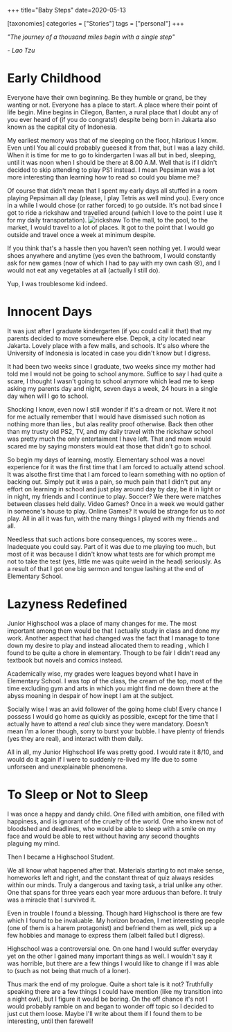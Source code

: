+++
title="Baby Steps"
date=2020-05-13

[taxonomies]
categories = ["Stories"]
tags = ["personal"]
+++

_"The journey of a thousand miles begin with a single step"_

_- Lao Tzu_

# Early Childhood

Everyone have their own beginning. Be they humble or grand, be they wanting or not.
Everyone has a place to start. A place where their point of life begin. Mine begins
in Cilegon, Banten, a rural place that I doubt any of you ever
heard of (if you do congrats!) despite being born in Jakarta also
known as the capital city of Indonesia.

<!-- more -->

My earliest memory was that of me sleeping on the floor, hilarious I know. Even until
You all could probably gueesed it from that, but I was a lazy child. When it is time
for me to go to kindergarten I was all but in bed, sleeping, until it was noon when I
should be there at 8.00 A.M. Well that is if I didn't decided to skip attending to play
PS1 instead. I mean Pepsiman was a lot more interesting than learning how to read
so could you blame me?

Of course that didn't mean that I spent my early days all stuffed in a room playing
Pepsiman all day (please, I play Tetris as well mind you). Every once in a while I
would chose (or rather forced) to go outside. It's not bad since I got to ride a rickshaw
and travelled around (which I love to the point I use it for my daily transportation).
![rickshaw](/assets/images/becak.jpg) To the mall, to the pool, to the market,
I would travel to a lot of places. It got to the point that I would go outside
and travel once a week at minimum despite.

If you think that's a hassle then you haven't seen nothing yet. I would wear shoes
anywhere and anytime (yes even the bathroom, I would constantly ask for new games
(now of which I had to pay with my own cash :cry:), and I would not eat any
vegetables at all (actually I still do).

Yup, I was troublesome kid indeed.

# Innocent Days

It was just after I graduate kindergarten (if you could call it that) that
my parents decided to move somewhere else. Depok, a city located near Jakarta. Lovely
place with a few malls, and schools. It's also where the University of Indonesia is
located in case you didn't know but I digress.

It had been two weeks since I graduate, two weeks since my mother had told me I would
not be going to school anymore. Suffice to say I had quite a scare, I thought I wasn't
going to school anymore which lead me to keep asking my parents day and night, seven
days a week, 24 hours in a single day when will I go to school.

Shocking I know, even now I still wonder if it's a dream or not. Were it not for me
actually remember that I would have dismissed such notion as nothing more than lies
, but alas reality proof otherwise. Back then other than my trusty old PS2, TV, and
my daily travel with the rickshaw school was pretty much the only entertaiment I have
left. That and mom would scared me by saying monsters would eat those that didn't
go to school.

So begin my days of learning, mostly. Elementary school was a novel experience
for it was the first time that I am forced to actually attend school. It was alsothe first
time that I am forced to learn something with no option of backing out. Simply put it was
a pain, so much pain that I didn't put any effort on learning in school and just play around
day by day, be it in light or in night, my friends and I continue to play. Soccer? We there
were matches between classes held daily. Video Games? Once in a week we would gather in someone's
house to play. Online Games? It would be strange for us to _not_ play. All in all it was fun,
with the many things I played with my friends and all.

Needless that such actions bore consequences, my scores were... Inadequate you could say.
Part of it was due to me playing too much, but most of it was because I didn't know what
tests are for which prompt me not to take the test (yes,
little me was quite weird in the head) seriously. As a result of that I got one big sermon
and tongue lashing at the end of Elementary School.

# Lazyness Redefined

Junior Highschool was a place of many changes for me. The most important among them would be
that I actually study in class and done my work. Another aspect that had changed was the
fact that I manage to tone down my desire to play and instead allocated them to reading
, which I found to be quite a chore in elementary. Though to be fair I didn't read any
textbook but novels and comics instead.

Academically wise, my grades were leagues beyond what I have in Elementary School. I was
top of the class, the cream of the top, most of the time excluding gym and arts in which
you might find me down there at the abyss moaning in despair of how inept I am at the
subject.

Socially wise I was an avid follower of the going home club! Every chance I possess I would
go home as quickly as possible, except for the time that I actually have to attend a _real_
club since they were mandatory. Doesn't mean I'm a loner though, sorry to burst your bubble.
I have plenty of friends (yes they are real), and interact with them daily.

All in all, my Junior Highschool life was pretty good. I would rate it 8/10, and would do it
again if I were to suddenly re-lived my life due to some unforseen and unexplainable phenomena.

# To Sleep or Not to Sleep

I was once a happy and dandy child. One filled with ambition, one filled with happiness, and is
ignorant of the cruelty of the world. One who knew not of bloodshed and deadlines, who would
be able to sleep with a smile on my face and would be able to rest without having any second
thoughts plaguing my mind.

Then I became a Highschool Student.

We all know what happened after that. Materials starting to not make sense, homeworks left and right,
and the constant threat of quiz always resides within our minds. Truly a dangerous and taxing task,
a trial unlike any other. One that spans for three years each year more arduous than before. It
truly was a miracle that I survived it.

Even in trouble I found a blessing. Though hard Highschool is there are few which I found to be
invaluable. My horizon broaden, I met interesting people (one of them is a harem protagonist) and
befriend them as well, pick up a few hobbies and manage to express them (albeit failed but I digress).

Highschool was a controversial one. On one hand I would suffer everyday yet on the other I gained many
important things as well. I wouldn't say it was horrible, but there are a few things I would like to
change if I was able to (such as not being that much of a loner).

Thus mark the end of my prologue. Quite a short tale is it not? Truthfully speaking there are a few
things I could have mention (like my transition into a night owl), but I figure it would be boring.
On the off chance it's not I would probably ramble on and began to wonder off topic so I decided to
just cut them loose. Maybe I'll write about them if I found them to be interesting, until then farewell!
